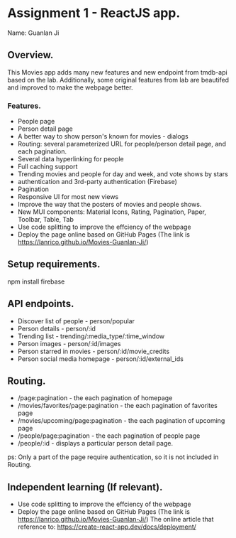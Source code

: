 # Assignment 1 - ReactJS app.

Name: Guanlan Ji

## Overview.

This Movies app adds many new features and new endpoint from tmdb-api based on the lab. Additionally, some original features from lab are beautifed and improved to make the webpage better.


### Features.

+ People page
+ Person detail page
+ A better way to show person's known for movies - dialogs
+ Routing: several parameterized URL for people/person detail page, and each pagination.
+ Several data hyperlinking for people
+ Full caching support
+ Trending movies and people for day and week, and vote shows by stars
+ authentication and 3rd-party authentication (Firebase)
+ Pagination
+ Responsive UI for most new views
+ Improve the way that the posters of movies and people shows.
+ New MUI components: Material Icons, Rating, Pagination, Paper, Toolbar, Table, Tab
+ Use code splitting to improve the effciency of the webpage
+ Deploy the page online based on GitHub Pages (The link is https://lanrico.github.io/Movies-Guanlan-Ji/)


## Setup requirements.

npm install firebase

## API endpoints.

+ Discover list of people - person/popular
+ Person details - person/:id
+ Trending list - trending/:media_type/:time_window
+ Person images - person/:id/images
+ Person starred in movies - person/:id/movie_credits
+ Person social media homepage - person/:id/external_ids

## Routing.

+ /page:pagination - the each pagination of homepage
+ /movies/favorites/page:pagination - the each pagination of favorites page
+ /movies/upcoming/page:pagination - the each pagination of upcoming page
+ /people/page:pagination - the each pagination of people page
+ /people/:id - displays a particular person detail page.

ps: Only a part of the page require authentication, so it is not included in Routing.

## Independent learning (If relevant).

+ Use code splitting to improve the effciency of the webpage
+ Deploy the page online based on GitHub Pages (The link is https://lanrico.github.io/Movies-Guanlan-Ji/)
The online article that reference to: https://create-react-app.dev/docs/deployment/
